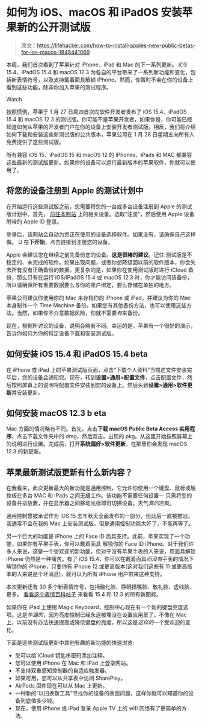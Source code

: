 # 如何为 iOS、macOS 和 iPadOS 安装苹果新的公开测试版

> 原文：<https://lifehacker.com/how-to-install-apples-new-public-betas-for-ios-macos-1848441069>

本周，我们首次看到了苹果针对 iPhone、iPad 和 Mac 的下一系列更新。 iOS 15.4、iPadOS 15.4 和 macOS 12.3 为各自的平台带来了一系列新功能和变化，包括新表情符号，以及支持戴着面具解锁 iPhone。然而，你暂时不会在你的设备上看到这些功能，除非你加入苹果的测试程序。

Watch

按照惯例，苹果于 1 月 27 日周四首次向软件开发者发布了 iOS 15.4、iPadOS 15.4 和 macOS 12.3 的测试版。你可能不是苹果开发者，如果你是，你可能已经知道如何从苹果的开发者门户在你的设备上安装开发者测试版。相反，我们将介绍如何下载和安装这些新测试版的公共版本，苹果公司在 1 月 28 日星期五向所有人免费提供了这些测试版。

所有兼容 iOS 15、iPadOS 15 和 macOS 12 的 iPhones、iPads 和 MAC 都兼容这些最新的测试版更新。如果你的设备可以运行最新版本的苹果软件，你就可以使用了。

## 将您的设备注册到 Apple 的测试计划中

在开始运行这些测试版之前，您需要将您的一台或多台设备注册到 Apple 的测试版计划中。首先， [前往本网站](https://beta.apple.com/sp/betaprogram/) 上的相关设备。选取“注册”，然后使用 Apple 设备附带的 Apple ID 登录。

登录后，该网站会自动为您正在使用的设备选择软件。如果没有，请确保自己这样做。 U 在**下开始**，点击链接到注册您的设备。

Apple 会建议您在继续之前先备份您的设备。**这是很棒的建议**。记住:测试版是不稳定的、未完成的软件。如果出现问题，或者你想降级回以前的软件版本，你会失去所有没有正确备份的数据。更复杂的是，如果你在使用测试版时进行 iCloud 备份，那么只有在运行 iOS/iPadOS 15.4 或 macOS 12.3 时，你才能访问该备份，所以请确保所有重要数据要么与你的账户绑定，要么存储在单独的地方。

苹果公司建议你使用你的 Mac 来存档你的 iPhone 或 iPad，并建议为你的 Mac 本身制作一个 Time Machine 备份。如果您有其他备份方法，也可以使用这些方法。当然，如果你不介意数据风险，你就不需要*有*来备份。

现在，根据所讨论的设备，说明会略有不同。幸运的是，苹果有一个很好的演示，告诉你如何为你的特定设备下载和安装测试版。

## 如何安装 iOS 15.4 和 iPadOS 15.4 beta

在 iPhone 或 iPad 上的苹果测试版页面，点击“下载个人资料”当描述文件安装完毕后，您的设备会通知您。现在，转到**设置>通用>配置文件**，点击配置文件，然后按照屏幕上的说明将配置文件安装到您的设备上。然后头到**设置>通用>软件更新**并安装更新。

## 如何安装 macOS 12.3 b eta

Mac 方面的情况略有不同。首先，点击**下载 macOS Public Beta Access 实用程序**，点击下载文件夹中的 dmg，然后双击。出现的 pkg。从这里开始按照屏幕上的说明进行设置。完成后，打开**系统偏好>软件更新**，在那里你会发现 macOS 12.3 的新更新。

## 苹果最新测试版更新有什么新内容？

在我看来，此次更新最大的新功能是通用控制，它允许你使用一个键盘、鼠标或触控板在多台 MAC 和 iPads 之间无缝工作。该功能不需要任何设置— 只需将您的设备并排放置，并在显示器之间移动光标即可切换设备。天气*真的*凉爽。

通用控制曾被承诺作为 iOS 15 去年秋天全面发布的一部分，但此后一直被推迟。我通常不会在我的 Mac 上安装测试版，但是通用控制功能太好了，不能再等了。

另一个巨大的功能是 iPhone 上的 Face ID 面具支持。此前，苹果实现了一个功能，如果你有苹果手表，你可以戴着面具 解锁你的 Face ID iPhone。对于我们许多人来说，这是一个受欢迎的新功能，但对于没有苹果手表的人来说，用面具解锁 iPhone 仍然是一种痛苦。有了 iOS 15.4，你可以在戴着面具*而没有*手表的情况下解锁你的 iPhone，只要你有 iPhone 12 或更高版本(这对我们这些有 11 或更高版本的人来说是个坏消息)，就可以为所有 iPhone 用户带来这种支持。

本次更新还有 30 多个新表情符号，包括融化脸、睁眼捂嘴脸、敬礼脸、虚线脸、更多。 [看看这个表情百科帖子](https://9to5mac.com/2022/01/27/ios-15-4-beta-37-new-emoji/) 来看看 15.4 和 12.3 的所有新图标。

如果你在 iPad 上使用 Magic Keyboard，控制中心现在有一个新的键盘亮度选项。这是*牛逼的*，因为亮度控制已经永远被埋没在设置应用里了。不像在 Mac 上，以前没有办法快速提高或降低键盘的亮度，所以这是*这样的*一个受欢迎的变化。

下面是这些测试版更新中其他有趣的新功能的快速浏览:

*   您可以给 iCloud 钥匙串密码添加注释。
*   您可以使用 iPhone 在 Mac 和 iPad 上登录网站。
*   不支持双重感知控制器的自适应触发器。
*   如果可用，您可以从共享表中访问 SharePlay。
*   AirPods 固件现在可以从 Mac 上更新。
*   一种新的“以旧换新工具”寻找你的设备的表面问题，这样你就可以知道你的设备到底值多少钱。
*   现在，使用 iPhone 或 iPad 登录 Apple TV 上的 wifi 网络有了更简单的方法。